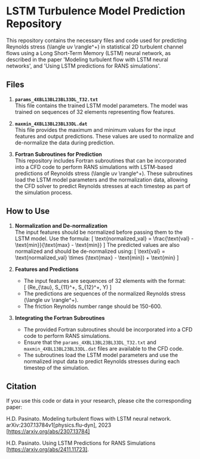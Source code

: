 # LSTM Turbulence Model Prediction Repository

This repository contains the necessary files and code used for predicting Reynolds stress \(\langle uv \rangle^+\) in statistical 2D turbulent channel flows using a Long Short-Term Memory (LSTM) neural network, as described in the paper 'Modeling turbulent flow with LSTM neural networks', and 'Using LSTM predictions for RANS simulations'.

## Files

1. **`params_4XBL13BL23BL33DL_T32.txt`**  
   This file contains the trained LSTM model parameters. The model was trained on sequences of 32 elements representing flow features.

2. **`maxmin_4XBL13BL23BL33DL.dat`**  
   This file provides the maximum and minimum values for the input features and output predictions. These values are used to normalize and de-normalize the data during prediction.

3. **Fortran Subroutines for Prediction**  
   This repository includes Fortran subroutines that can be incorporated into a CFD code to perform RANS simulations with LSTM-based predictions of Reynolds stress \(\langle uv \rangle^+\). These subroutines load the LSTM model parameters and the normalization data, allowing the CFD solver to predict Reynolds stresses at each timestep as part of the simulation process.

## How to Use

1. **Normalization and De-normalization**  
   The input features should be normalized before passing them to the LSTM model. Use the formula:
   \[
   \text{normalized\_val} = \frac{\text{val} - \text{min}}{\text{max} - \text{min}}
   \]
   The predicted values are also normalized and should be de-normalized using:
   \[
   \text{val} = \text{normalized\_val} \times (\text{max} - \text{min}) + \text{min}
   \]

2. **Features and Predictions**  
   - The input features are sequences of 32 elements with the format:  
     \[
     (Re_{\tau}, S_{11}^+, S_{12}^+, Y)
     \]
   - The predictions are sequences of the normalized Reynolds stress \(\langle uv \rangle^+\).
   - The friction Reynolds number range should be 150-600.
     
3. **Integrating the Fortran Subroutines**  
   - The provided Fortran subroutines should be incorporated into a CFD code to perform RANS simulations.
   - Ensure that the `params_4XBL13BL23BL33DL_T32.txt` and `maxmin_4XBL13BL23BL33DL.dat` files are available to the CFD code.
   - The subroutines load the LSTM model parameters and use the normalized input data to predict Reynolds stresses during each timestep of the simulation.

## Citation

If you use this code or data in your research, please cite the corresponding paper:  

H.D. Pasinato. Modeling turbulent flows with LSTM neural network. arXiv:2307.13784v1[physics.flu-dyn], 2023 [https://arxiv.org/abs/2307.13784]

H.D. Pasinato. Using LSTM Predictions for RANS Simulations [https://arxiv.org/abs/2411.11723].
